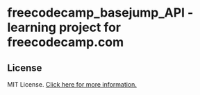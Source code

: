 # freecodecamp_basejump_API - learning project for freecodecamp.com

## License

MIT License. [Click here for more information.](LICENSE.md)